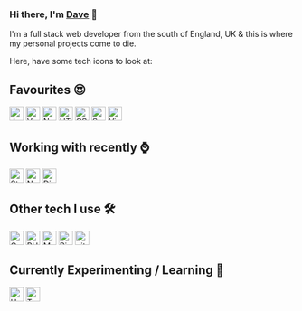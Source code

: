 ### Hi there, I'm [Dave](https://github.com/david-webber) 🤘
I'm a full stack web developer from the south of England, UK & this is where my personal projects come to die. 

Here, have some tech icons to look at:
## Favourites 😍
<img src="https://img.shields.io/badge/JavaScript-333?logo=javascript" alt="JavaScript logo" title="JavaScript" height="25" />&nbsp;<img src="https://img.shields.io/badge/Vue-333?logo=vue.js" alt="Vue logo" title="Vue" height="25" />&nbsp;<img src="https://img.shields.io/badge/Node.js-333?logo=node.js" alt="Nodejs logo" title="Nodejs" height="25" />&nbsp;<img src="https://img.shields.io/badge/HTML5-333?logo=html5" alt="HTML5 logo" title="HTML5" height="25" />&nbsp;<img src="https://img.shields.io/badge/CSS3-333?logo=css3" alt="CSS3 logo" title="CSS3" height="25" />&nbsp;<img src="https://img.shields.io/badge/Scss-333?logo=sass" alt="Sass logo" title="Sass" height="25" />&nbsp;<img src="https://img.shields.io/badge/VS%20Code-333?logo=visual-studio-code" alt="Visual Studio Code logo" title="Visual Studio Code" height="25" />

## Working with recently ⌚
<img src="https://img.shields.io/badge/Strapi-333?logo=Strapi" alt="Strapi logo" title="Strapi" height="25" />&nbsp;<img src="https://img.shields.io/badge/Nuxt-333?logo=Nuxt.js" alt="Nuxt logo" title="Nuxt" height="25" />&nbsp;<img src="https://img.shields.io/badge/Digital%20Ocean-333?logo=DigitalOcean" alt="DigitalOcean logo" title="DigitalOcean" height="25" />

## Other tech I use 🛠 
<img src="https://img.shields.io/badge/Cypress-333?logo=Cypress" alt="Cypress logo" title="Cypress" height="25" />&nbsp;<img src="https://img.shields.io/badge/PHP-333?logo=PHP" alt="PHP logo" title="PHP" height="25" />&nbsp;<img src="https://img.shields.io/badge/MySQL-333?logo=MySQL" alt="MySQL logo" title="MySQL" height="25" />&nbsp;<img src="https://img.shields.io/badge/BigCommerce-333?logo=BigCommerce" alt="BigCommerce logo" title="BigCommerce" height="25" />&nbsp;<img src="https://img.shields.io/badge/Git-333?logo=git" alt="git logo" title="git" height="25" />

## Currently Experimenting / Learning 📕
<img src="https://img.shields.io/badge/Unity-333?logo=Unity" alt="Unity logo" title="Unity" height="25" />&nbsp;<img src="https://img.shields.io/badge/Typescript-333?logo=Typescript" alt="Typescript logo" title="Typescript" height="25" /> 
